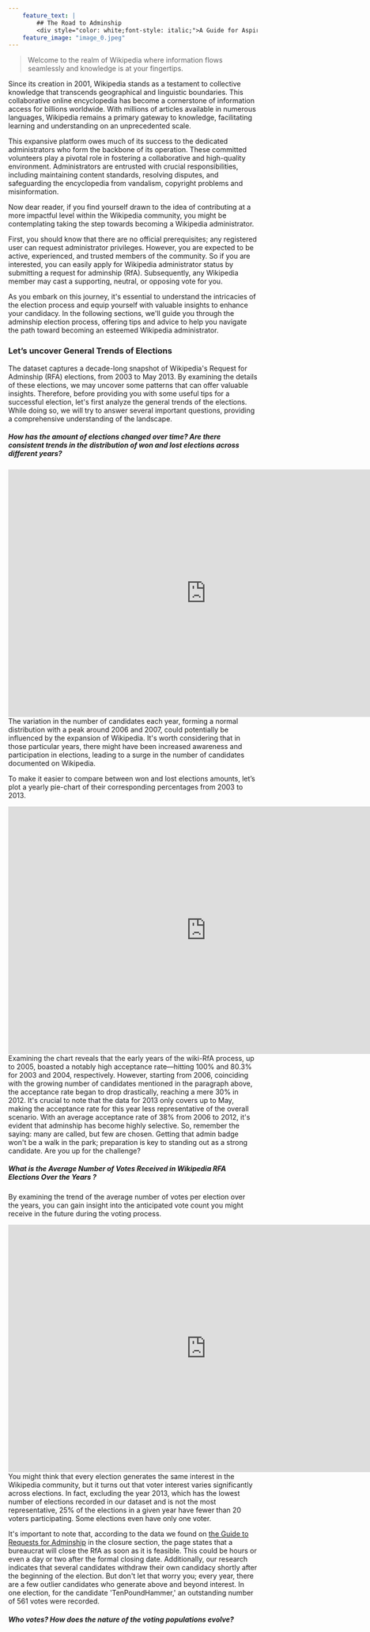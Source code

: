 ```yaml
---
    feature_text: |
        ## The Road to Adminship
        <div style="color: white;font-style: italic;">A Guide for Aspiring Wikipedia Administrators</div>
    feature_image: "image_0.jpeg"
---
```


> Welcome to the realm of Wikipedia where information flows seamlessly and knowledge is at your fingertips.

Since its creation in 2001, Wikipedia stands as a testament to collective knowledge that transcends geographical and linguistic boundaries. This collaborative online encyclopedia has become a cornerstone of information access for billions worldwide. With millions of articles available in numerous languages, Wikipedia remains a primary gateway to knowledge, facilitating learning and understanding on an unprecedented scale. 

This expansive platform owes much of its success to the dedicated administrators who form the backbone of its operation. These committed volunteers play a pivotal role in fostering a collaborative and high-quality environment. Administrators are entrusted with crucial responsibilities, including maintaining content standards, resolving disputes, and safeguarding the encyclopedia from vandalism, copyright problems and misinformation. 

Now dear reader, if you find yourself drawn to the idea of contributing at a more impactful level within the Wikipedia community, you might be contemplating taking the step towards becoming a Wikipedia administrator. 

First, you should know that there are no official prerequisites; any registered user can request administrator privileges. However, you are expected to be active, experienced, and trusted members of the community. So if you are interested, you can easily apply for Wikipedia administrator status by submitting a request for adminship (RfA). Subsequently, any Wikipedia member may cast a supporting, neutral, or opposing vote for you. 

As you embark on this journey, it's essential to understand the intricacies of the election process and equip yourself with valuable insights to enhance your candidacy. In the following sections, we'll guide you through the adminship election process, offering tips and advice to help you navigate the path toward becoming an esteemed Wikipedia administrator.

### Let’s uncover General Trends of Elections
The dataset captures a decade-long snapshot of Wikipedia's Request for Adminship (RFA) elections, from 2003 to May 2013. By examining the details of these elections, we may uncover some patterns that can offer valuable insights. Therefore, before providing you with some useful tips for a successful election, let's first analyze the general trends of the elections. While doing so, we will try to answer several important questions, providing a comprehensive understanding of the landscape.

##### How has the amount of elections changed over time? Are there consistent trends in the distribution of won and lost elections across different years?

<iframe src="https://chart-studio.plotly.com/~iradukun/126.embed" width="800" height="500" frameborder="0" scrolling="no"></iframe>
The variation in the number of candidates each year, forming a normal distribution with a peak around 2006 and 2007, could potentially be influenced by the expansion of Wikipedia. It's worth considering that  in those particular years, there might have been increased awareness and participation in elections, leading to a surge in the number of candidates documented on Wikipedia. 

To make it easier to compare between won and lost elections amounts, let’s plot a yearly pie-chart of their corresponding percentages from 2003 to 2013.

<iframe src="https://chart-studio.plotly.com/~iradukun/124.embed" width="800" height="500" frameborder="0" scrolling="no"></iframe>
Examining the chart reveals that the early years of the wiki-RfA process, up to 2005, boasted a notably high acceptance rate—hitting 100% and 80.3% for 2003 and 2004, respectively. However, starting from 2006, coinciding with the growing number of candidates mentioned in the paragraph above, the acceptance rate began to drop drastically, reaching a mere 30% in 2012.
It's crucial to note that the data for 2013 only covers up to May, making the acceptance rate for this year less representative of the overall scenario.
With an average acceptance rate of 38% from 2006 to 2012, it's evident that adminship has become highly selective. So, remember the saying: many are called, but few are chosen. Getting that admin badge won't be a walk in the park; preparation is key to standing out as a strong candidate. Are you up for the challenge?

##### What is the Average Number of Votes Received in Wikipedia RFA Elections Over the Years ?
By examining the trend of the average number of votes per election over the years, you can gain insight into the anticipated vote count you might receive in the future during the voting process.

<iframe src="https://chart-studio.plotly.com/~iradukun/22.embed" width="800" height="500" frameborder="0" scrolling="no"></iframe>
You might think that every election generates the same interest in the Wikipedia community, but it turns out that voter interest varies significantly across elections. In fact, excluding the year 2013, which has the lowest number of elections recorded in our dataset and is not the most representative, 25% of the elections in a given year have fewer than 20 voters participating. Some elections even have only one voter.

It's important to note that, according to the data we found on [the Guide to Requests for Adminship](https://en.wikipedia.org/wiki/Wikipedia:Guide_to_requests_for_adminship#Closure) in the closure section, the page  states that a bureaucrat will close the RfA as soon as it is feasible. This could be hours or even a day or two after the formal closing date. Additionally, our research indicates that several candidates withdraw their own candidacy shortly after the beginning of the election. But don't let that worry you; every year, there are a few outlier candidates who generate above and beyond interest. In one election, for the candidate 'TenPoundHammer,' an outstanding number of 561 votes were recorded.

##### Who votes? How does the nature of the voting populations evolve?

